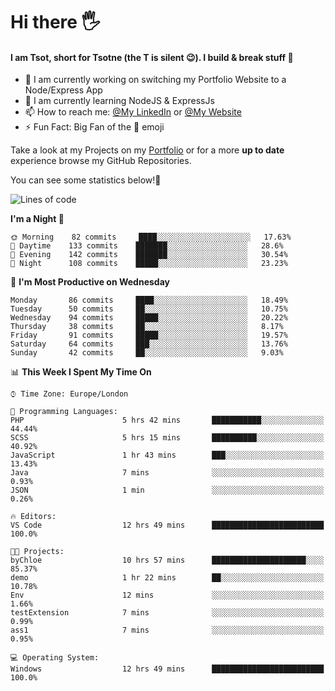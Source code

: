 # Hi there :raised_hand_with_fingers_splayed:
#### I am Tsot, short for Tsotne (the T is silent :wink:). I build & break stuff :space_invader:
- :telescope: I am currently working on switching my Portfolio Website to a Node/Express App
- :seedling: I am currently learning NodeJS & ExpressJs
- :mailbox: How to reach me: [@My LinkedIn](https://www.linkedin.com/in/tsotne-gvadzabia/) or [@My Website](https://tsotnegvadzabia.me/contact)
- :zap: Fun Fact: Big Fan of the :space_invader: emoji

Take a look at my Projects on my [Portfolio](https://tsotnegvadzabia.me/) or for a more **up to date** experience browse my GitHub Repositories.

You can see some statistics below!:space_invader:
<!--START_SECTION:waka-->
![Lines of code](https://img.shields.io/badge/From%20Hello%20World%20I%27ve%20Written-2.6%20million%20lines%20of%20code-blue)

**I'm a Night 🦉** 

```text
🌞 Morning    82 commits     ████░░░░░░░░░░░░░░░░░░░░░   17.63% 
🌆 Daytime    133 commits    ███████░░░░░░░░░░░░░░░░░░   28.6% 
🌃 Evening    142 commits    ███████░░░░░░░░░░░░░░░░░░   30.54% 
🌙 Night      108 commits    █████░░░░░░░░░░░░░░░░░░░░   23.23%

```
📅 **I'm Most Productive on Wednesday** 

```text
Monday       86 commits     ████░░░░░░░░░░░░░░░░░░░░░   18.49% 
Tuesday      50 commits     ██░░░░░░░░░░░░░░░░░░░░░░░   10.75% 
Wednesday    94 commits     █████░░░░░░░░░░░░░░░░░░░░   20.22% 
Thursday     38 commits     ██░░░░░░░░░░░░░░░░░░░░░░░   8.17% 
Friday       91 commits     █████░░░░░░░░░░░░░░░░░░░░   19.57% 
Saturday     64 commits     ███░░░░░░░░░░░░░░░░░░░░░░   13.76% 
Sunday       42 commits     ██░░░░░░░░░░░░░░░░░░░░░░░   9.03%

```


📊 **This Week I Spent My Time On** 

```text
⌚︎ Time Zone: Europe/London

💬 Programming Languages: 
PHP                      5 hrs 42 mins       ███████████░░░░░░░░░░░░░░   44.44% 
SCSS                     5 hrs 15 mins       ██████████░░░░░░░░░░░░░░░   40.92% 
JavaScript               1 hr 43 mins        ███░░░░░░░░░░░░░░░░░░░░░░   13.43% 
Java                     7 mins              ░░░░░░░░░░░░░░░░░░░░░░░░░   0.93% 
JSON                     1 min               ░░░░░░░░░░░░░░░░░░░░░░░░░   0.26%

🔥 Editors: 
VS Code                  12 hrs 49 mins      █████████████████████████   100.0%

🐱‍💻 Projects: 
byChloe                  10 hrs 57 mins      █████████████████████░░░░   85.37% 
demo                     1 hr 22 mins        ██░░░░░░░░░░░░░░░░░░░░░░░   10.78% 
Env                      12 mins             ░░░░░░░░░░░░░░░░░░░░░░░░░   1.66% 
testExtension            7 mins              ░░░░░░░░░░░░░░░░░░░░░░░░░   0.99% 
ass1                     7 mins              ░░░░░░░░░░░░░░░░░░░░░░░░░   0.95%

💻 Operating System: 
Windows                  12 hrs 49 mins      █████████████████████████   100.0%

```


<!--END_SECTION:waka-->
